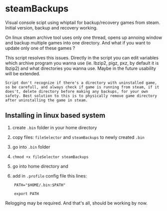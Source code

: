 # steamBackups

Visual console scipt using whiptail for backup/recovery games from steam. 
Initial version, backup and recovery working.

On linux steam archive tool uses only one thread, opens up annoing window and backup multiple games into one directory.
And what if you want to update only one of these games ?

This script resolves this issues.
Directly in the script you can edit variables which archive program you wanna use (ie. lbzip2, pigz, pxz, by default it is lbzip2) and what directories you wanna use. Maybe in the future usability will be extended.

`Script don't recognize if there's a directory with uninstalled game, so be carefull, and always check if game is running from steam, if it does't, delete directory before making any backups, for your own safety.
Best solution to this is to physically remove game directory after uninstalling the game in steam.`



Installing in linux based system
--------------------------------

1. create `.bin` folder in your home directory

2. copy files: `fileSelector` and `steamBackups` to newly created `.bin`

3. go into `.bin` folder

4. `chmod +x fileSelector steamBackups`

5. go into home directory and

6. add in `.profile` config file this lines:
```
    PATH="$HOME/.bin:$PATH"

    export PATH
```
Relogging may be required.
And that's all, should be working by now.
